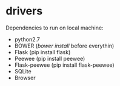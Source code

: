 # drivers

Dependencies to run on local machine: 
- python2.7
- BOWER (_bower install_ before everythin)
- Flask (pip install flask)
- Peewee (pip install peewee)
- Flask-peewee (pip install flask-peewee)
- SQLite
- Browser
